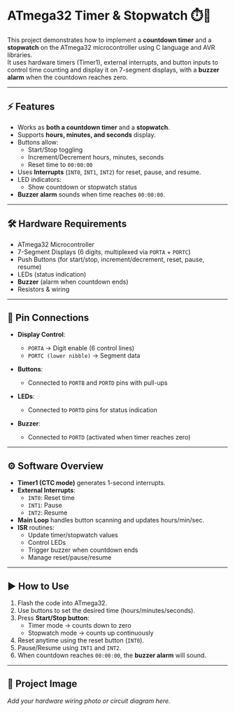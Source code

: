 # ATmega32 Timer & Stopwatch ⏱️🔔

This project demonstrates how to implement a **countdown timer** and a **stopwatch** on the ATmega32 microcontroller using C language and AVR libraries.  
It uses hardware timers (Timer1), external interrupts, and button inputs to control time counting and display it on 7-segment displays, with a **buzzer alarm** when the countdown reaches zero.

---

## ⚡ Features
- Works as **both a countdown timer** and a **stopwatch**.
- Supports **hours, minutes, and seconds** display.
- Buttons allow:
  - Start/Stop toggling
  - Increment/Decrement hours, minutes, seconds
  - Reset time to `00:00:00`
- Uses **Interrupts** (`INT0`, `INT1`, `INT2`) for reset, pause, and resume.
- LED indicators:
  - Show countdown or stopwatch status
- **Buzzer alarm** sounds when time reaches `00:00:00`.

---

## 🛠️ Hardware Requirements
- ATmega32 Microcontroller
- 7-Segment Displays (6 digits, multiplexed via `PORTA` + `PORTC`)
- Push Buttons (for start/stop, increment/decrement, reset, pause, resume)
- LEDs (status indication)
- **Buzzer** (alarm when countdown ends)
- Resistors & wiring

---

## 🔧 Pin Connections
- **Display Control**:  
  - `PORTA` → Digit enable (6 control lines)  
  - `PORTC (lower nibble)` → Segment data  

- **Buttons**:  
  - Connected to `PORTB` and `PORTD` pins with pull-ups  

- **LEDs**:  
  - Connected to `PORTD` pins for status indication  

- **Buzzer**:  
  - Connected to `PORTD` (activated when timer reaches zero)

---

## ⚙️ Software Overview
- **Timer1 (CTC mode)** generates 1-second interrupts.  
- **External Interrupts**:
  - `INT0`: Reset time  
  - `INT1`: Pause  
  - `INT2`: Resume  
- **Main Loop** handles button scanning and updates hours/min/sec.  
- **ISR** routines:
  - Update timer/stopwatch values
  - Control LEDs
  - Trigger buzzer when countdown ends
  - Manage reset/pause/resume

---

## ▶️ How to Use
1. Flash the code into ATmega32.  
2. Use buttons to set the desired time (hours/minutes/seconds).  
3. Press **Start/Stop button**:
   - Timer mode → counts down to zero  
   - Stopwatch mode → counts up continuously  
4. Reset anytime using the reset button (`INT0`).  
5. Pause/Resume using `INT1` and `INT2`.  
6. When countdown reaches `00:00:00`, the **buzzer alarm** will sound.

---

## 📸 Project Image
_Add your hardware wiring photo or circuit diagram here._


